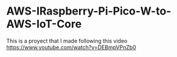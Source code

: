 # AWS-IRaspberry-Pi-Pico-W-to-AWS-IoT-Core
This is a proyect that I made following this video https://www.youtube.com/watch?v=DEBmpVPnZb0
